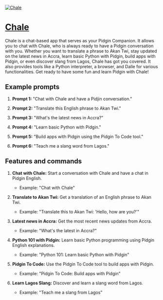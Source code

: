 [![Chale](https://files.oaiusercontent.com/file-7NLB7GzPGZr6xbhVUpGzmT1q?se=2123-10-16T21%3A42%3A09Z&sp=r&sv=2021-08-06&sr=b&rscc=max-age%3D31536000%2C%20immutable&rscd=attachment%3B%20filename%3Dlogox-min.PNG&sig=3BwxxKXG%2BQDoOwpl%2BFs2P1clof2ioo9cho7f/rA5/ak%3D)](https://chat.openai.com/g/g-emgZ9Gmvt-chale)

# [Chale](https://chat.openai.com/g/g-emgZ9Gmvt-chale)

Chale is a chat-based app that serves as your Pidgin Companion. It allows you to chat with Chale, who is always ready to have a Pidgin conversation with you. Whether you want to translate a phrase to Akan Twi, stay updated on the latest news in Accra, learn basic Python with Pidgin, build apps with Pidgin, or even discover slang from Lagos, Chale has got you covered. It also provides tools like a Python interpreter, a browser, and Dalle for various functionalities. Get ready to have some fun and learn Pidgin with Chale!

## Example prompts

1. **Prompt 1:** "Chat with Chale and have a Pidjin conversation."

2. **Prompt 2:** "Translate this English phrase to Akan Twi."

3. **Prompt 3:** "What's the latest news in Accra?"

4. **Prompt 4:** "Learn basic Python with Pidgin."

5. **Prompt 5:** "Build apps with Pidgin using the Pidgin To Code tool."

6. **Prompt 6:** "Teach me a slang word from Lagos."

## Features and commands

1. **Chat with Chale:** Start a conversation with Chale and have a chat in Pidgin English.
   - Example: "Chat with Chale" 

2. **Translate to Akan Twi:** Get a translation of an English phrase to Akan Twi.
   - Example: "Translate this to Akan Twi: 'Hello, how are you?'"

3. **Latest news in Accra:** Get the most recent news updates from Accra.
   - Example: "What's the latest in Accra?"

4. **Python 101 with Pidgin:** Learn basic Python programming using Pidgin English explanations.
   - Example: "Python 101: Learn basic Python with Pidgin"

5. **Pidgin To Code:** Use the Pidgin To Code tool to build apps with Pidgin.
   - Example: "Pidgin To Code: Build apps with Pidgin"

6. **Learn Lagos Slang:** Discover and learn a slang word from Lagos.
   - Example: "Teach me a slang from Lagos"